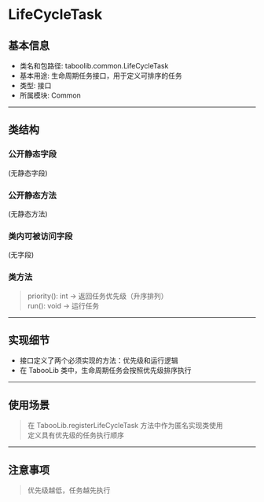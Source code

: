 # LifeCycleTask  
## 基本信息  
- 类名和包路径: taboolib.common.LifeCycleTask  
- 基本用途: 生命周期任务接口，用于定义可排序的任务  
- 类型: 接口  
- 所属模块: Common  
---
## 类结构  
  
### 公开静态字段  
(无静态字段)  
  
### 公开静态方法  
(无静态方法)  
  
### 类内可被访问字段  
(无字段)  
  
### 类方法  
> priority(): int -> 返回任务优先级（升序排列）  
> run(): void -> 运行任务  
---
## 实现细节  
- 接口定义了两个必须实现的方法：优先级和运行逻辑  
- 在 TabooLib 类中，生命周期任务会按照优先级排序执行  
---
## 使用场景  
> 在 TabooLib.registerLifeCycleTask 方法中作为匿名实现类使用  
> 定义具有优先级的任务执行顺序  
---
## 注意事项  
> 优先级越低，任务越先执行  